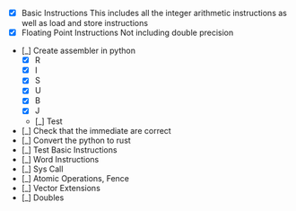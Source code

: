 



- [x] Basic Instructions
    This includes all the integer arithmetic instructions as well as load and store instructions
- [x] Floating Point Instructions
    Not including double precision
- [_] Create assembler in python
    - [x] R
    - [x] I
    - [x] S
    - [x] U
    - [x] B
    - [x] J
    - [_] Test
- [_] Check that the immediate are correct
- [_] Convert the python to rust
- [_] Test Basic Instructions
- [_] Word Instructions
- [_] Sys Call
- [_] Atomic Operations, Fence
- [_] Vector Extensions
- [_] Doubles
